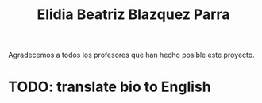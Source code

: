 ﻿---
translationKey: ElidiaBeatriz
# Display name
title: Elidia Beatriz Blazquez Parra

# Is this the primary user of the site?
superuser: false

# Role/position
role: Departamento de ExpresiÃ³n GrÃ¡fica, DiseÃ±o y Proyectos


# Organizational groups that you belong to (for People widget)
#   Set this to `[]` or comment out if you are not using People widget.
user_groups:
  - Collaborating Professors
---

Agradecemos a todos los profesores que han hecho posible este proyecto.

# TODO: translate bio to English
